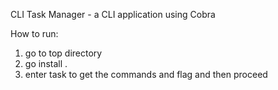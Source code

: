 CLI Task Manager - a CLI application using Cobra

How to run:
1. go to top directory
2. go install .
3. enter task to get the commands and flag and then proceed 
